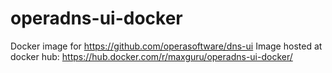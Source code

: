# operadns-ui-docker
Docker image for https://github.com/operasoftware/dns-ui
Image hosted at docker hub: https://hub.docker.com/r/maxguru/operadns-ui-docker/
